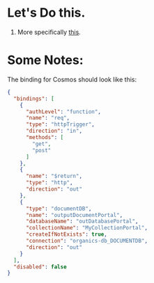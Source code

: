 # Let's Do this.

1. More specifically [this](https://code.visualstudio.com/tutorials/functions-extension/getting-started). 


# Some Notes: 

The binding for Cosmos should look like this: 

```json
{
  "bindings": [
    {
      "authLevel": "function",
      "name": "req",
      "type": "httpTrigger",
      "direction": "in",
      "methods": [
        "get",
        "post"
      ]
    },
    {
      "name": "$return",
      "type": "http",
      "direction": "out"
    },
    {
      "type": "documentDB",
      "name": "outputDocumentPortal",
      "databaseName": "outDatabasePortal",
      "collectionName": "MyCollectionPortal",
      "createIfNotExists": true,
      "connection": "organics-db_DOCUMENTDB",
      "direction": "out"
    }
  ],
  "disabled": false
}
```